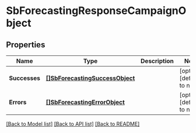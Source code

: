 # SbForecastingResponseCampaignObject

## Properties
Name | Type | Description | Notes
------------ | ------------- | ------------- | -------------
**Successes** | [**[]SbForecastingSuccessObject**](SBForecastingSuccessObject.md) |  | [optional] [default to null]
**Errors** | [**[]SbForecastingErrorObject**](SBForecastingErrorObject.md) |  | [optional] [default to null]

[[Back to Model list]](../README.md#documentation-for-models) [[Back to API list]](../README.md#documentation-for-api-endpoints) [[Back to README]](../README.md)

